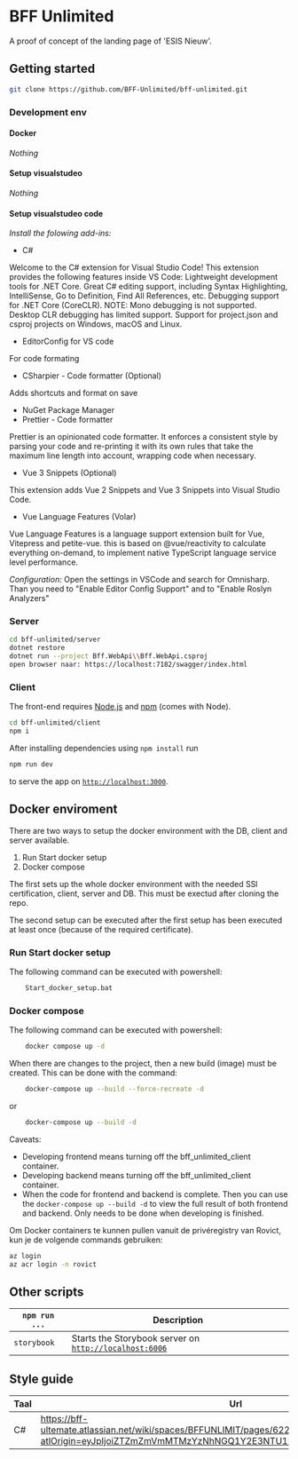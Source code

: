 # BFF Unlimited

A proof of concept of the landing page of 'ESIS Nieuw'.

## Getting started

```sh
git clone https://github.com/BFF-Unlimited/bff-unlimited.git
```

### Development env

#### Docker
*Nothing*

#### Setup visualstudeo
*Nothing*

#### Setup visualstudeo code
*Install the folowing add-ins:*
- C#

Welcome to the C# extension for Visual Studio Code! This extension provides the following features inside VS Code:
Lightweight development tools for .NET Core.
Great C# editing support, including Syntax Highlighting, IntelliSense, Go to Definition, Find All References, etc.
Debugging support for .NET Core (CoreCLR). NOTE: Mono debugging is not supported. Desktop CLR debugging has limited support.
Support for project.json and csproj projects on Windows, macOS and Linux.
- EditorConfig for VS code

For code formating
- CSharpier - Code formatter (Optional) 

Adds shortcuts and format on save
- NuGet Package Manager
- Prettier - Code formatter

Prettier is an opinionated code formatter. It enforces a consistent style by parsing your code and re-printing it with its own rules that take the maximum line length into account, wrapping code when necessary.
- Vue 3 Snippets (Optional)

This extension adds Vue 2 Snippets and Vue 3 Snippets into Visual Studio Code.
- Vue Language Features (Volar)

Vue Language Features is a language support extension built for Vue, Vitepress and petite-vue. this is based on @vue/reactivity to calculate everything on-demand, to implement native TypeScript language service level performance.

*Configuration:*
Open the settings in VSCode and search for Omnisharp. 
Than you need to "Enable Editor Config Support" and to "Enable Roslyn Analyzers"

### Server

```sh
cd bff-unlimited/server
dotnet restore
dotnet run --project Bff.WebApi\\Bff.WebApi.csproj
open browser naar: https://localhost:7182/swagger/index.html
```

### Client

The front-end requires [Node.js](http://nodejs.org/) and [npm](https://npmjs.org/) (comes with Node).

```sh
cd bff-unlimited/client
npm i
```

After installing dependencies using `npm install` run

```sh
npm run dev
```

to serve the app on [`http://localhost:3000`](http://localhost:3000).

## Docker enviroment
There are two ways to setup the docker environment with the DB, client and server available.
1. Run Start docker setup
2. Docker compose

The first sets up the whole docker environment with the needed SSl certification, client, server and DB. 
This must be exectud after cloning the repo.

The second setup can be executed after the first setup has been executed at least once (because of the required certificate).

### Run Start docker setup
The following command can be executed with powershell: 

```sh
    Start_docker_setup.bat
```

### Docker compose
The following command can be executed with powershell: 

```sh
    docker compose up -d
```

When there are changes to the project, then a new build (image) must be created. This can be done with the command: 

```sh
    docker-compose up --build --force-recreate -d 
```

or

```sh
    docker-compose up --build -d
```

Caveats: 
* Developing frontend means turning off the bff_unlimited_client container.
* Developing backend means turning off the bff_unlimited_client container.
* When the code for frontend and backend is complete. Then you can use the `docker-compose up --build -d` to view the full result of both frontend and backend. Only needs to be done when developing is finished.

Om Docker containers te kunnen pullen vanuit de privéregistry van Rovict, kun je de volgende commands gebruiken:
```sh
az login
az acr login -n rovict
```

## Other scripts
`npm run ...` | Description
---|---
`storybook` | Starts the Storybook server on [`http://localhost:6006`](http://localhost:6006)

## Style guide
Taal | Url
---|---
C#|https://bff-ultemate.atlassian.net/wiki/spaces/BFFUNLIMIT/pages/622593/C%23+coding+style+guide?atlOrigin=eyJpIjoiZTZmZmVmMTMzYzNhNGQ1Y2E3NTU1Mjc0ZTBkMjBmYTUiLCJwIjoiaiJ9
